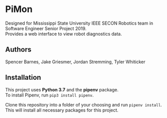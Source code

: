 # PiMon
Designed for Mississippi State University IEEE SECON Robotics team in Software Engineer Senior Project 2019.  
Provides a web interface to view robot diagnostics data.

## Authors
Spencer Barnes, Jake Griesmer,
Jordan Stremming, Tyler Whiticker

## Installation
This project uses **Python 3.7** and the **pipenv** package.  
To install Pipenv, run ```pip3 install pipenv```.

Clone this repository into a folder of your choosing and run
```pipenv install```. This will install all necessary packages for this project.
